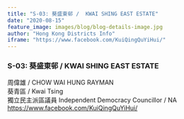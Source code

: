 ```yaml
---
title: "S-03: 葵盛東邨 /  KWAI SHING EAST ESTATE"
date: "2020-08-15"
feature_image: images/blog/blog-details-image.jpg
author: "Hong Kong Districts Info"
iframe: "https://www.facebook.com/KuiQingQuYiHui/"
---
```


### S-03: 葵盛東邨 /  KWAI SHING EAST ESTATE  
周偉雄 /  CHOW WAI HUNG RAYMAN  
葵青區 / Kwai Tsing  
獨立民主派區議員 Independent Democracy Councillor / NA  
https://www.facebook.com/KuiQingQuYiHui/
